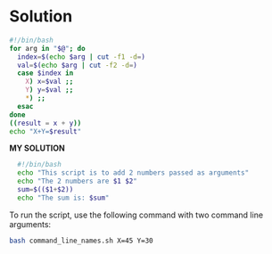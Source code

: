 # Solution

```bash
#!/bin/bash
for arg in "$@"; do
  index=$(echo $arg | cut -f1 -d=)
  val=$(echo $arg | cut -f2 -d=)
  case $index in
    X) x=$val ;;
    Y) y=$val ;;
    *) ;;
  esac
done
((result = x + y))
echo "X+Y=$result"
```
**MY SOLUTION**
```bash
  #!/bin/bash
  echo "This script is to add 2 numbers passed as arguments"
  echo "The 2 numbers are $1 $2"
  sum=$(($1+$2))                                                                                                                                                       
  echo "The sum is: $sum"
```

To run the script, use the following command with two command line arguments:

```bash
bash command_line_names.sh X=45 Y=30
```
